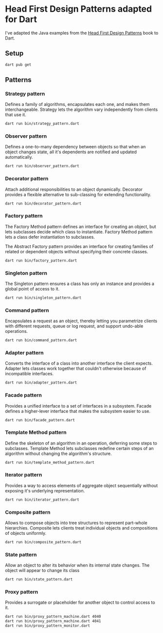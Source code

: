 # Head First Design Patterns adapted for Dart
I've adapted the Java examples from the [Head First Design Patterns](https://www.oreilly.com/library/view/head-first-design/9781492077992/) book to Dart.

## Setup
```bash
dart pub get
```

## Patterns

### Strategy pattern
Defines a family of algorithms, encapsulates each one, and makes them interchangeable. Strategy lets the algorithm vary independently from clients that use it.

```bash
dart run bin/strategy_pattern.dart
```

### Observer pattern
Defines a one-to-many dependency between objects so that when an object changes state, all it's dependents are notified and updated automatically.

```bash
dart run bin/observer_pattern.dart
```

### Decorator pattern
Attach additional responsibilities to an object dynamically. Decorator provides a flexible alternative to sub-classing for extending functionality.

```bash
dart run bin/decorator_pattern.dart
```

### Factory pattern
The Factory Method pattern defines an interface for creating an object, but lets subclasses decide which class to instantiate. Factory Method pattern lets a class defer instantiation to subclasses.

The Abstract Factory pattern provides an interface for creating families of related or dependent objects without specifying their concrete classes.

```bash
dart run bin/factory_pattern.dart
```

### Singleton pattern
The Singleton pattern ensures a class has only an instance and provides a global point of access to it.

```bash
dart run bin/singleton_pattern.dart
```

### Command pattern
Encapsulates a request as an object, thereby letting you parametrize clients with different requests, queue or log request, and support undo-able operations.

```bash
dart run bin/command_pattern.dart
```

### Adapter pattern
Converts the interface of a class into another interface the client expects. Adapter lets classes work together that couldn't otherwise because of incompatible interfaces.
```bash
dart run bin/adapter_pattern.dart
```

### Facade pattern
Provides a unified interface to a set of interfaces in a subsystem. Facade defines a higher-lever interface that makes the subsystem easier to use.
```bash
dart run bin/facade_pattern.dart
```

### Template Method pattern
Define the skeleton of an algorithm in an operation, deferring some steps to subclasses. Template Method lets subclasses redefine certain steps of an algorithm without changing the algorithm's structure.
```bash
dart run bin/template_method_pattern.dart
```

### Iterator pattern
Provides a way to access elements of aggregate object sequentially without exposing it's underlying representation.
```bash
dart run bin/iterator_pattern.dart
```

### Composite pattern
Allows to compose objects into tree structures to represent part-whole hierarchies. Composite lets clients treat individual objects and compositions of objects uniformly.
```bash
dart run bin/composite_pattern.dart
```

### State pattern
Allow an object to alter its behavior when its internal state changes. The object will appear to change its class
```bash
dart run bin/state_pattern.dart
```

### Proxy pattern
Provides a surrogate or placeholder for another object to control access to it.
```bash
dart run bin/proxy_pattern_machine.dart 4040
dart run bin/proxy_pattern_machine.dart 4041
dart run bin/proxy_pattern_monitor.dart
```
